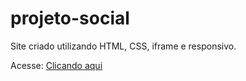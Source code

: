 # projeto-social
 Site criado utilizando HTML, CSS, iframe e responsivo.
 
 Acesse: [Clicando aqui](https://henrique-santoss.github.io/projeto-social/)
